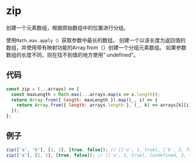 # zip

创建一个元素数组，根据原始数组中的位置进行分组。

使用`Math.max.apply（）`获取参数中最长的数组。
创建一个以该长度为返回值的数组，并使用带有映射功能的Array.from（）创建一个分组元素数组。
如果参数数组的长度不同，则在找不到值的地方使用“ undefined”。

## 代码

```js
const zip = (...arrays) => {
  const maxLength = Math.max(...arrays.map(x => x.length));
  return Array.from({ length: maxLength }).map((_, i) => {
    return Array.from({ length: arrays.length }, (_, k) => arrays[k][i]);
  });
};
```

## 例子

```js
zip(['a', 'b'], [1, 2], [true, false]); // [['a', 1, true], ['b', 2, false]]
zip(['a'], [1, 2], [true, false]); // [['a', 1, true], [undefined, 2, false]]
```
